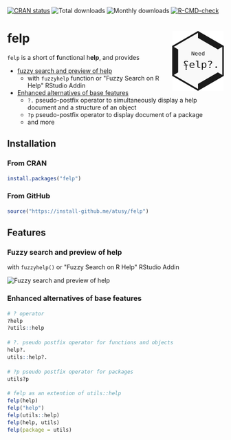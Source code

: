 <!-- badges: start -->
[![CRAN status](https://www.r-pkg.org/badges/version/felp)](https://cran.r-project.org/package=felp)
![Total downloads](https://cranlogs.r-pkg.org/badges/grand-total/felp)
![Monthly downloads](https://cranlogs.r-pkg.org/badges/felp)
[![R-CMD-check](https://github.com/atusy/felp/actions/workflows/R-CMD-check.yaml/badge.svg)](https://github.com/atusy/felp/actions/workflows/R-CMD-check.yaml)
<!-- badges: end -->

# felp <img src="man/figures/logo.png" align="right" alt="" width="120" />

`felp` is a short of **f**unctional h**elp**, and provides

- [fuzzy search and preview of help](fuzzy-search-and-preview-of-help)
    - with `fuzzyhelp` function or "Fuzzy Search on R Help" RStudio Addin
- [Enhanced alternatives of base features](#enhanced-alternatives-of-base-features)
    - `?.` pseudo-postfix operator to simultaneously display a help document
      and a structure of an object
    - `?p` pseudo-postfix operator to display document of a package
    - and more

## Installation

### From CRAN

``` r
install.packages("felp")
```

### From GitHub

``` r
source("https://install-github.me/atusy/felp")
```

## Features

### Fuzzy search and preview of help

with `fuzzyhelp()` or "Fuzzy Search on R Help" RStudio Addin

![Fuzzy search and preview of help](https://felp.atusy.net/reference/figures/fuzzyhelp.gif)

### Enhanced alternatives of base features

``` r
# ? operator
?help
?utils::help

# ?. pseudo postfix operator for functions and objects
help?.
utils::help?.

# ?p pseudo postfix operator for packages
utils?p

# felp as an extention of utils::help
felp(help)
felp("help")
felp(utils::help)
felp(help, utils)
felp(package = utils)
```
